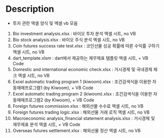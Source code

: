 # Description
- 투자 관련 엑셀 양식 및 엑셀 vb 모음
1. Bio investment analysis.xlsx : 바이오 투자 분석 엑셀 시트, no VB
2. Bio stock analysis.xlsx : 바이오 주식 분석 엑셀 시트, no VB
3. Coin futures success rate test.xlsx : 코인선물 성공 확률에 따른 수익률 구하기 엑셀 시트, no VB
4. dart_template.xlsm : dart에서 제공하는 재무제표 템플릿 엑셀 시트, + VB Code
5. Domestic and international economic check.xlsx : 거시경제 및 국내경제 체크 엑셀 시트, no VB
6. Excel automatic trading program 1 (kiwoom).xlsx : 조건검색식을 이용한 자동매매프로그램1 (by Kiwoom), + VB Code
7. Excel automatic trading program 2 (kiwoom).xlsx : 조건검색식을 이용한 자동매매프로그램2 (by Kiwoom), + VB Code
8. Foreign futures commission.xlsx : 해외선물 수수료 엑셀 시트, no VB
9. Foreign futures trading logic.xlsx : 해외선물 거래 로직 엑셀 시트, no VB
10. Macroeconomic analysis_financial statement analysis.xlsx : 거시경제 및 재무제표 분석 엑셀 시트, + VB Code
11. Overseas futures settlement.xlsx : 해외선물 정산 엑셀 시트, no VB
